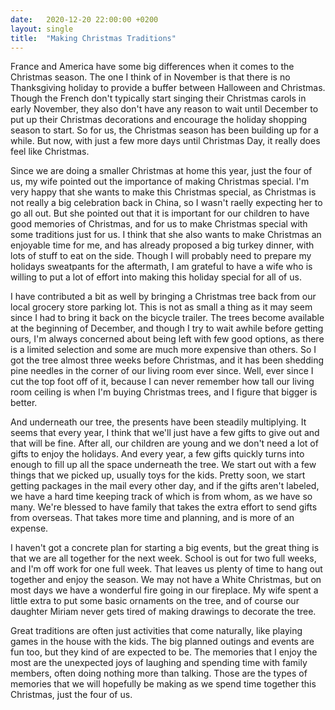 ```yaml
---
date:   2020-12-20 22:00:00 +0200
layout: single
title:  "Making Christmas Traditions"
---
```

France and America have some big differences when it comes to the Christmas season. The one I think of in November is that there is no Thanksgiving holiday to provide a buffer between Halloween and Christmas. Though the French don't typically start singing their Christmas carols in early November, they also don't have any reason to wait until December to put up their Christmas decorations and encourage the holiday shopping season to start. So for us, the Christmas season has been building up for a while. But now, with just a few more days until Christmas Day, it really does feel like Christmas.

Since we are doing a smaller Christmas at home this year, just the four of us, my wife pointed out the importance of making Christmas special. I'm very happy that she wants to make this Christmas special, as Christmas is not really a big celebration back in China, so I wasn't raelly expecting her to go all out. But she pointed out that it is important for our children to have good memories of Christmas, and for us to make Christmas special with some traditions just for us. I think that she also wants to make Christmas an enjoyable time for me, and has already proposed a big turkey dinner, with lots of stuff to eat on the side. Though I will probably need to prepare my holidays sweatpants for the aftermath, I am grateful to have a wife who is willing to put a lot of effort into making this holiday special for all of us.

I have contributed a bit as well by bringing a Christmas tree back from our local grocery store parking lot. This is not as small a thing as it may seem since I had to bring it back on the bicycle trailer. The trees become available at the beginning of December, and though I try to wait awhile before getting ours, I'm always concerned about being left with few good options, as there is a limited selection and some are much more expensive than others. So I got the tree almost three weeks before Christmas, and it has been shedding pine needles in the corner of our living room ever since. Well, ever since I cut the top foot off of it, because I can never remember how tall our living room ceiling is when I'm buying Christmas trees, and I figure that bigger is better.

And underneath our tree, the presents have been steadily multiplying. It seems that every year, I think that we'll just have a few gifts to give out and that will be fine. After all, our children are young and we don't need a lot of gifts to enjoy the holidays. And every year, a few gifts quickly turns into enough to fill up all the space underneath the tree. We start out with a few things that we picked up, usually toys for the kids. Pretty soon, we start getting packages in the mail every other day, and if the gifts aren't labeled, we have a hard time keeping track of which is from whom, as we have so many. We're blessed to have family that takes the extra effort to send gifts from overseas. That takes more time and planning, and is more of an expense.

I haven't got a concrete plan for starting a big events, but the great thing is that we are all together for the next week. School is out for two full weeks, and I'm off work for one full week. That leaves us plenty of time to hang out together and enjoy the season. We may not have a White Christmas, but on most days we have a wonderful fire going in our fireplace. My wife spent a little extra to put some basic ornaments on the tree, and of course our daughter Miriam never gets tired of making drawings to decorate the tree.

Great traditions are often just activities that come naturally, like playing games in the house with the kids. The big planned outings and events are fun too, but they kind of are expected to be. The memories that I enjoy the most are the unexpected joys of laughing and spending time with family members, often doing nothing more than talking. Those are the types of memories that we will hopefully be making as we spend time together this Christmas, just the four of us.